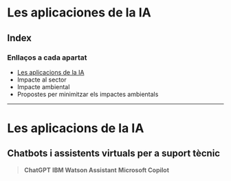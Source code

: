 # Les aplicaciones de la IA

## Index

### Enllaços a cada apartat
* [Les aplicacions de la IA](#Les_aplicacions_de_la_IA)
* Impacte al sector
* Impacte ambiental
* Propostes per minimitzar els impactes ambientals

---

# Les aplicacions de la IA
## Chatbots i assistents virtuals per a suport tècnic

> **ChatGPT** 
> **IBM Watson Assistant** 
> **Microsoft Copilot** 
